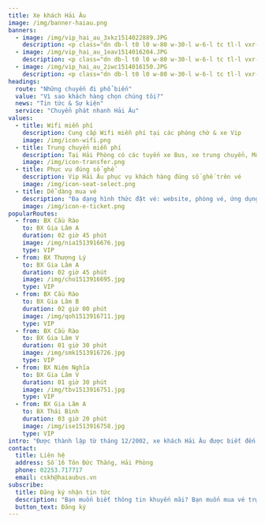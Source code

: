 ```yaml
---
title: Xe khách Hải Âu
image: /img/banner-haiau.png
banners:
  - image: /img/vip_hai_au_3xkz1514022889.JPG
    description: <p class="dn db-l t0 l0 w-80 w-30-l w-6-l tc tl-l vxr-blue v-mid bg-blue o-90 ba br2 pa3 pointer"><a href="/vip-hai-au-hai-phong-ha-noi/" class=" link color-cta"><span class="f3 f3-l db ">Xe khách Hải Âu</span><span class="f3 f3-l  db mt2 tc tj-l">An toàn chất lượng, mọi lúc mọi nơi</span><span class="db w4 bg-cta black pa2 br2 mt3 tc o-100">Xem ngay</span></a></p>
  - image: /img/vip_hai_au_1eav1514016204.JPG
    description: <p class="dn db-l t0 l0 w-80 w-30-l w-6-l tc tl-l vxr-blue mt4 mt5-l bg-blue o-90 ba br2 pa3 pointer"><a href="/vip-hai-au-hai-phong-ha-noi/" class="link color-cta"><span class="f3 f3-l db ">Xe khách Hải Âu</span><span class="f3 f3-l  db mt2 tc tj-l">An toàn chất lượng, mọi lúc mọi nơi</span><span class="db w4 bg-cta black pa2 br2 mt3 tc o-100">Xem ngay</span></a></p>
  - image: /img/vip_hai_au_2iwc1514016150.JPG
    description: <p class="dn db-l t0 l0 w-80 w-30-l w-6-l tc tl-l vxr-blue mt4 mt5-l bg-blue o-90 ba br2 pa3 pointer"><a href="/vip-hai-au-hai-phong-ha-noi/" class="link color-cta"><span class="f3 f3-l db ">Xe khách Hải Âu</span><span class="f3 f3-l  db mt2 tc tj-l">An toàn chất lượng, mọi lúc mọi nơi</span><span class="db w4 bg-cta black pa2 br2 mt3 tc o-100">Xem ngay</span></a></p>
headings:
  route: "Những chuyến đi phổ biến"
  value: "Vì sao khách hàng chọn chúng tôi?"
  news: "Tin tức & Sự kiện"
  service: "Chuyển phát nhanh Hải Âu"
values:
  - title: Wifi miễn phí
    description: Cung cấp Wifi miễn phí tại các phòng chờ & xe Vip
    image: /img/icon-wifi.png
  - title: Trung chuyển miễn phí
    description: Tại Hải Phòng có các tuyến xe Bus, xe trung chuyển, Mô tô taxi miễn phí
    image: /img/icon-transfer.png
  - title: Phục vụ đúng số ghế
    description: Vip Hải Âu phục vụ khách hàng đúng số ghế trên vé
    image: /img/icon-seat-select.png
  - title: Dễ dàng mua vé
    description: "Đa dạng hình thức đặt vé: website, phòng vé, ứng dụng điện thoại,..."
    image: /img/icon-e-ticket.png
popularRoutes:
  - from: BX Cầu Rào
    to: BX Gia Lâm A
    duration: 02 giờ 45 phút
    image: /img/nia1513916676.jpg 
    type: VIP
  - from: BX Thượng Lý
    to: BX Gia Lâm A
    duration: 02 giờ 45 phút
    image: /img/cho1513916695.jpg 
    type: VIP
  - from: BX Cầu Rào
    to: BX Gia Lâm B
    duration: 02 giờ 00 phút
    image: /img/qoh1513916711.jpg
    type: VIP
  - from: BX Cầu Rào
    to: BX Gia Lâm V
    duration: 01 giờ 30 phút
    image: /img/smk1513916726.jpg
    type: VIP
  - from: BX Niệm Nghĩa
    to: BX Gia Lâm V
    duration: 01 giờ 30 phút
    image: /img/tbv1513916751.jpg
    type: VIP
  - from: BX Gia Lâm A
    to: BX Thái Bình
    duration: 03 giờ 20 phút
    image: /img/ise1513916758.jpg 
    type: VIP
intro: "Được thành lập từ tháng 12/2002, xe khách Hải Âu được biết đến như là một thương hiệu uy tín trong lĩnh vực vận tải hành khách chất lượng cao và dịch vụ chuyển phát nhanh bằng ô tô. Trong gần 20 năm qua, chúng tôi tự hào được phục vụ hàng chục triệu lượt khách trên khắp 6 tỉnh, thành phố lớn: Hà Nội, Hải Phòng, Hải Dương, Hưng Yên, Thái Bình, Nam Định..."
contact:
  title: Liên hệ
  address: Số 16 Tôn Đức Thắng, Hải Phòng
  phone: 02253.717717
  email: cskh@haiaubus.vn
subscribe:
  title: Đăng ký nhận tin tức
  description: "Bạn muốn biết thông tin khuyến mãi? Bạn muốn mua vé trực tuyến? bạn muốn nhận tin tức và sự kiện hoạt động của Xe Khách Hải Âu? Hãy đăng ký chúng tôi"
  button_text: Đăng ký
---
```

